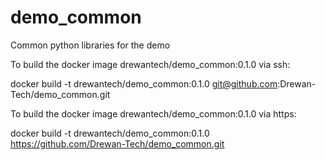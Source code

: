 # demo_common
Common python libraries for the demo

To build the docker image drewantech/demo_common:0.1.0 via ssh:

docker build -t drewantech/demo_common:0.1.0 git@github.com:Drewan-Tech/demo_common.git

To build the docker image drewantech/demo_common:0.1.0 via https:

docker build -t drewantech/demo_common:0.1.0 https://github.com/Drewan-Tech/demo_common.git
